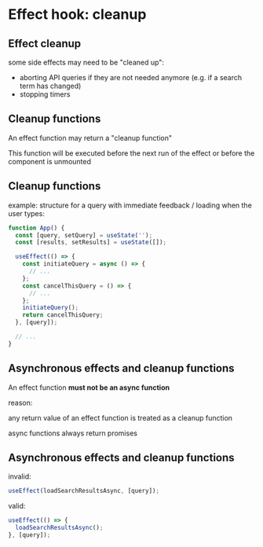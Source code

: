 # Effect hook: cleanup

## Effect cleanup

some side effects may need to be "cleaned up":

- aborting API queries if they are not needed anymore (e.g. if a search term has changed)
- stopping timers

## Cleanup functions

An effect function may return a "cleanup function"

This function will be executed before the next run of the effect or before the component is unmounted

## Cleanup functions

example: structure for a query with immediate feedback / loading when the user types:

```js
function App() {
  const [query, setQuery] = useState('');
  const [results, setResults] = useState([]);

  useEffect(() => {
    const initiateQuery = async () => {
      // ...
    };
    const cancelThisQuery = () => {
      // ...
    };
    initiateQuery();
    return cancelThisQuery;
  }, [query]);

  // ...
}
```

## Asynchronous effects and cleanup functions

An effect function **must not be an async function**

reason:

any return value of an effect function is treated as a cleanup function

async functions always return promises

## Asynchronous effects and cleanup functions

invalid:

```js
useEffect(loadSearchResultsAsync, [query]);
```

valid:

```js
useEffect(() => {
  loadSearchResultsAsync();
}, [query]);
```
